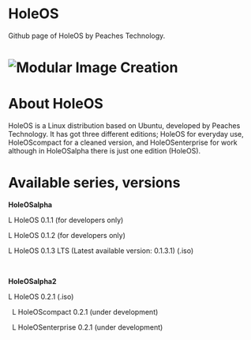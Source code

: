 # HoleOS
Github page of HoleOS by Peaches Technology.

# ![Modular Image Creation](https://peachestech.net/wp-content/uploads/2020/06/peaches4-1-150x150.png)

# About HoleOS


HoleOS is a Linux distribution based on Ubuntu, developed by Peaches Technology. It has got three different editions; HoleOS for everyday use, HoleOScompact for a cleaned version, and HoleOSenterprise for work although in HoleOSalpha there is just one edition (HoleOS).

# Available series, versions


**HoleOSalpha**

L HoleOS 0.1.1 (for developers only)

L HoleOS 0.1.2 (for developers only)

L HoleOS 0.1.3 LTS (Latest available version: 0.1.3.1) (.iso)

 

**HoleOSalpha2**

L HoleOS 0.2.1 (.iso)

  L HoleOScompact 0.2.1 (under development)
  
  L HoleOSenterprise 0.2.1 (under development)
